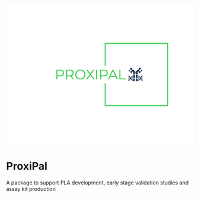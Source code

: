 ![alt text](https://github.com/jeffsmith8/ProxiPal/blob/main/proxipal-logo.png?raw=true)

# ProxiPal
A package to support PLA development, early stage validation studies and assay kit production
